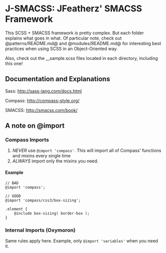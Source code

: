 # J-SMACSS: JFeatherz' SMACSS Framework

This SCSS + SMACSS framework is pretty complex. But each folder explains what goes in what.  Of particular note, check out @patterns/README.md@ and @modules/README.md@ for interesting best practices when using SCSS in an Object-Oriented way.  

Also, check out the __sample.scss files located in each directory, including this one!

## Documentation and Explanations

Sass: http://sass-lang.com/docs.html

Compass: http://compass-style.org/

SMACSS: http://smacss.com/book/

## A note on @import

### Compass Imports

1. *NEVER* use `@import 'compass'`.  This will import all of Compass' functions and mixins every single time
2. *ALWAYS* import only the mixins you need.

#### Example
    // BAD
    @import 'compass';

    // GOOD
    @import 'compass/css3/box-sizing';

    .element {
        @include box-sizing( border-box );
    }

### Internal Imports (Oxymoron)

Same rules apply here.  Example, only `@import 'variables'` when you need it.